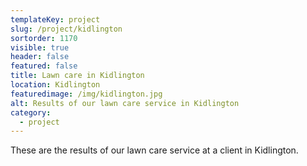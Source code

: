 ```yaml
---
templateKey: project
slug: /project/kidlington
sortorder: 1170
visible: true
header: false
featured: false
title: Lawn care in Kidlington
location: Kidlington
featuredimage: /img/kidlington.jpg
alt: Results of our lawn care service in Kidlington
category:
  - project
---
```

These are the results of our lawn care service at a client in Kidlington.


